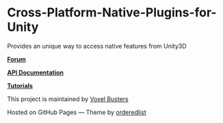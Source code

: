 [](#cross-platform-native-plugins-for-unity)Cross-Platform-Native-Plugins-for-Unity
===================================================================================

Provides an unique way to access native features from Unity3D

  
  
  
  
[**Forum**](http://www.voxelbusters.com/products/native-plugins/forum/index.php)  
  
[**API Documentation**](./Documentation/DoxygenOutput/html/index.html)  
  
[**Tutorials**](https://tutorials.cpnp.voxelbusters.com)  
  

This project is maintained by [Voxel Busters](http://www.voxelbusters.com)

Hosted on GitHub Pages — Theme by [orderedlist](https://github.com/orderedlist)
